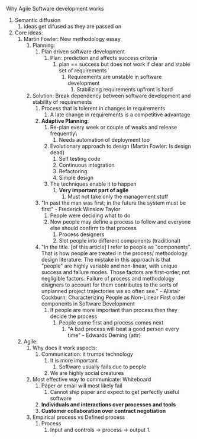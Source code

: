 Why Agile Software development works
1. Semantic diffusion
	1. ideas get difused as they are passed on
2. Core ideas:
	1. Martin Fowler: New methodology essay
		1. Planning:
			1. Plan driven software development
				1. Plan: prediction and affects success criteria
					1. plan == success but does not work if clear and stable set of requirements
						1. Requirements are unstable in software development
							1. Stabilizing requirements upfront is hard
		2. Solution: Break dependency between software development and stability of requirements
			1. Process that is tolerent in changes in requirements
				1. A late change in requirements is a competitive advantage
			2. **Adaptive Planning**:
				1. Re-plan every week or couple of weaks and release frequently\
					1. Needs automation of deployment too
				2. Evolutionary approach to design (Martin Fowler: Is design dead)
					1. Self testing code
					2. Continuous integration
					3. Refactoring
					4. Simple design
				3. The techniques enable it to happen
					1. **Very important part of agile**
						1. Must not take only the management stuff
			3. "In past the man was first; in the future the system must be first" - Frederick Winslow Taylor
				1. People were deciding what to do
				2. Now people may define a process to follow and everyone else should confirm to that process
					1. Process designers
					2. Slot people into different components (traditional)
			4. "In the title. [of this article] I refer to people as "components". That is how people are treated in the process/ methodology design literature. The mistake in this approach is that "people" are highly variable and non-linear, with unique success and failure modes. Those factors are first-order, not negligible factors. Failure of process and methodology disigners to account for them contributes to the sorts of unplanned project trajectories we so often see." - Alistair Cockburn: Characterizing People as Non-Linear First order components in Software Development
				1. If people are more important than process then they decide the process
					1. People come first and process comes next
						1. "A bad process will beat a good person every time" - Edwards Deming (attr)
	2. Agile:
		1. Why does it work aspects:
			1. Communication: it trumps technology
				1. It is more important
					1. Software usually fails due to people
				2. We are highly social creatures
		2. Most effective way to communicate: Whiteboard
			1. Paper or email will most likely fail
				1. Cannot ship paper and expect to get perfectly useful software
			2. **Individuals and interactions over processes and tools**
			3. **Customer collaboration over contract negotiation**
		3. Empirical process vs Defined process
			1. Process
				1. Input and controls -> process -> output
					1. 